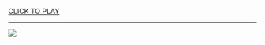 
<a href="https://premium76.site?title=unblocked_gam_es&ref=13M">CLICK TO PLAY</a></h3>
<hr>

<a href="https://premium76.site?title=unblocked_gam_es&ref=13M"><img src="https://clearcache.store/games.png"></a>


